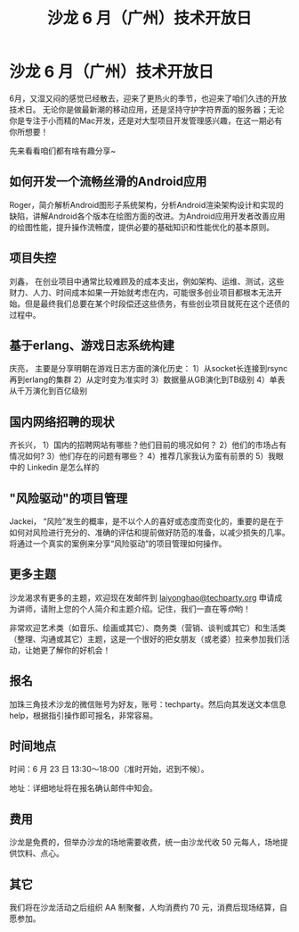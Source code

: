 ﻿---
layout: post
title: 沙龙 6 月（广州）技术开放日
description: 广州沙龙
categories: 广州
tags: 技术,开放日
---



沙龙 6 月（广州）技术开放日
=============

6月，又湿又闷的感觉已经散去，迎来了更热火的季节，也迎来了咱们久违的开放技术日。 无论你是做最新潮的移动应用，还是坚持守护字符界面的服务器；无论你是专注于小而精的Mac开发，还是对大型项目开发管理感兴趣，在这一期必有你所想要！

先来看看咱们都有啥有趣分享~

如何开发一个流畅丝滑的Android应用
--------
Roger，简介解析Android图形子系统架构，分析Android渲染架构设计和实现的缺陷，讲解Android各个版本在绘图方面的改进。为Android应用开发者改善应用的绘图性能，提升操作流畅度，提供必要的基础知识和性能优化的基本原则。

项目失控
--------
刘鑫， 在创业项目中通常比较难顾及的成本支出，例如架构、运维、测试，这些财力、人力、时间成本如果一开始就考虑在内，可能很多创业项目都根本无法开始。但是最终我们总要在某个时段偿还这些债务，有些创业项目就死在这个还债的过程中。

基于erlang、游戏日志系统构建
--------
庆亮， 主要是分享明朝在游戏日志方面的演化历史：
1）从socket长连接到rsync再到erlang的集群
2）从定时变为准实时
3）数据量从GB演化到TB级别
4）单表从千万演化到百亿级别

国内网络招聘的现状
--------
齐长兴，
1）国内的招聘网站有哪些？他们目前的境况如何？
2）他们的市场占有情况如何?
3）他们存在的问题有哪些？
4）推荐几家我认为蛮有前景的
5）我眼中的 Linkedin 是怎么样的

"风险驱动"的项目管理
--------
Jackei， “风险”发生的概率，是不以个人的喜好或态度而变化的，重要的是在于如何对风险进行充分的、准确的评估和提前做好防范的准备，以减少损失的几率。将通过一个真实的案例来分享“风险驱动”的项目管理如何操作。

更多主题
--------
沙龙渴求有更多的主题，欢迎现在发邮件到 laiyonghao@techparty.org 申请成为讲师，请附上您的个人简介和主题介绍。记住，我们一直在等*你*哟！

非常欢迎艺术类（如音乐、绘画或其它）、商务类（营销、谈判或其它）和生活类（整理、沟通或其它）主题，这是一个很好的把女朋友（或老婆）拉来参加我们活动，让她更了解你的好机会！

报名
--------
加珠三角技术沙龙的微信账号为好友，账号：techparty。然后向其发送文本信息 help，根据指引操作即可报名，非常容易。

时间地点
--------
时间：6 月 23 日 13:30～18:00（准时开始，迟到不候）。

地址：详细地址将在报名确认邮件中知会。

费用
--------
沙龙是免费的，但举办沙龙的场地需要收费，统一由沙龙代收 50 元每人，场地提供饮料、点心。

其它
--------
我们将在沙龙活动之后组织 AA 制聚餐，人均消费约 70 元，消费后现场结算，自愿参加。

